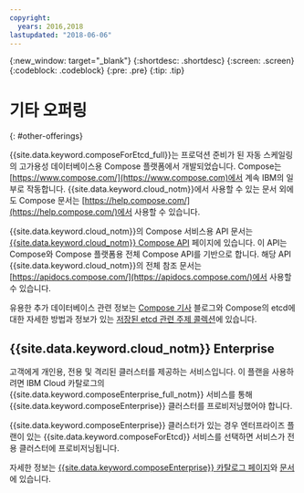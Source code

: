 ```yaml
---
copyright:
  years: 2016,2018
lastupdated: "2018-06-06"
---
```


{:new_window: target="_blank"}
{:shortdesc: .shortdesc}
{:screen: .screen}
{:codeblock: .codeblock}
{:pre: .pre}
{:tip: .tip}

# 기타 오퍼링 
{: #other-offerings}

{{site.data.keyword.composeForEtcd_full}}는 프로덕션 준비가 된 자동 스케일링의 고가용성 데이터베이스용 Compose 플랫폼에서 개발되었습니다. Compose는 [https://www.compose.com/](https://www.compose.com)에서 계속 IBM의 일부로 작동합니다. {{site.data.keyword.cloud_notm}}에서 사용할 수 있는 문서 외에도 Compose 문서는 [https://help.compose.com/](https://help.compose.com/)에서 사용할 수 있습니다.

{{site.data.keyword.cloud_notm}}의 Compose 서비스용 API 문서는 [{{site.data.keyword.cloud_notm}} Compose API](https://www.compose.com/articles/the-ibm-cloud-compose-api/) 페이지에 있습니다. 이 API는 Compose와 Compose 플랫폼용 전체 Compose API를 기반으로 합니다. 해당 API {{site.data.keyword.cloud_notm}}의 전체 참조 문서는 [https://apidocs.compose.com/](https://apidocs.compose.com/)에서 사용할 수 있습니다.

유용한 추가 데이터베이스 관련 정보는 [Compose 기사](https://www.compose.com/articles/) 블로그와 Compose의 etcd에 대한 자세한 방법과 정보가 있는 [저장된 etcd 관련 주제 콜렉션](https://www.compose.com/articles/curated-collection-etcd/)에 있습니다.

## {{site.data.keyword.cloud_notm}} Enterprise

고객에게 개인용, 전용 및 격리된 클러스터를 제공하는 서비스입니다. 이 플랜을 사용하려면 IBM Cloud 카탈로그의 {{site.data.keyword.composeEnterprise_full_notm}} 서비스를 통해 {{site.data.keyword.composeEnterprise}} 클러스터를 프로비저닝했어야 합니다.

{{site.data.keyword.composeEnterprise}} 클러스터가 있는 경우 엔터프라이즈 플랜이 있는 {{site.data.keyword.composeForEtcd}} 서비스를 선택하면 서비스가 전용 클러스터에 프로비저닝됩니다. 

자세한 정보는 [{{site.data.keyword.composeEnterprise}} 카탈로그 페이지](https://console.{DomainName}/catalog/services/compose-enterprise)와 [ 문서](https://console.{DomainName}/docs/services/ComposeEnterprise/index.html#about-compose-enterprise)에 있습니다.


